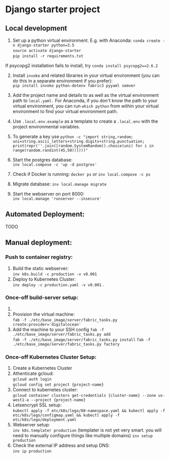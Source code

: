 Django starter project
======================
Local development
-----------------
1. Set up a python virtual environment. E.g. with Anaconda:
`conda create -n django-starter python=3.5`  
`source activate django-starter`  
`pip install -r requirements.txt`

If psycopg2 installation fails to install, try `conda install psycopg2==2.6.2`

2. Install `invoke` and related libraries in your virtual environment (you can do this in a separate environment if you prefer):  
`pip install invoke python-dotenv fabric3 pyyaml semver`  

3. Add the project name and details to as well as the virtual environment path to `local.yaml.` For Anaconda, if you don't know the path to your virtual environment, you can run `which python` from within your virtual environment to find your virtual environment path.

4. Use `.local.env.example` as a template to create a `.local.env` with the project environmental variables.

5. To generate a key use `python -c "import string,random; uni=string.ascii_letters+string.digits+string.punctuation; print(repr(''.join([random.SystemRandom().choice(uni) for i in range(random.randint(45,50))])))"`

6. Start the postgres database:  
`inv local.compose -c 'up -d postgres'`

7. Check if Docker is running:
`docker ps` or `inv local.compose -c ps`

8. Migrate database:
`inv local.manage migrate`

9. Start the webserver on port 8000:  
`inv local.manage 'runserver --insecure'`


Automated Deployment:
-----------------
TODO

Manual deployment:
------------------
### Push to container registry:
1. Build the static webserver:  
   `inv k8s.build -c production -v v0.001`  
4. Deploy to Kubernetes Cluster:  
    `inv deploy -c production.yaml -v v0.001` .

### Once-off build-server setup:
1.
2. Provision the virtual machine:  
`fab -f ./etc/base_image/server/fabric_tasks.py create:provider='digitalocean'`  
3. Add the machine to your SSH config
`fab -f ./etc/base_image/server/fabric_tasks.py add`  
`fab -f ./etc/base_image/server/fabric_tasks.py install`
`fab -f ./etc/base_image/server/fabric_tasks.py factory`   

### Once-off Kubernetes Cluster Setup:
1. Create a Kubernetes Cluster
2. Athenticate gcloud:    
    `gcloud auth login`  
    `gcloud config set project {project-name}`  
3. Connect to kubernetes cluster:  
    `gcloud container clusters get-credentials {cluster-name} --zone us-west1-a --project {project-name}`  
4. Letsencrypt SSL setup:  
    `kubectl apply -f etc/k8s/lego/00-namespace.yaml && kubectl apply -f etc/k8s/lego/configmap.yaml && kubectl apply -f etc/k8s/lego/deployment.yaml`  
5. Webserver setup:  
    `inv k8s.templater production` (templater is not yet very smart. you will need to manually configure things like multiple domains)
	`inv setup production`  
6. Check the external IP address and setup DNS:  
    `inv ip production`  
